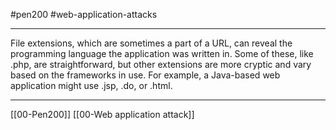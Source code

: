 #pen200 #web-application-attacks 

---

File extensions, which are sometimes a part of a URL, can reveal the programming language the application was written in. Some of these, like .php, are straightforward, but other extensions are more cryptic and vary based on the frameworks in use. For example, a Java-based web application might use .jsp, .do, or .html.


---
[[00-Pen200]]
[[00-Web application attack]]
